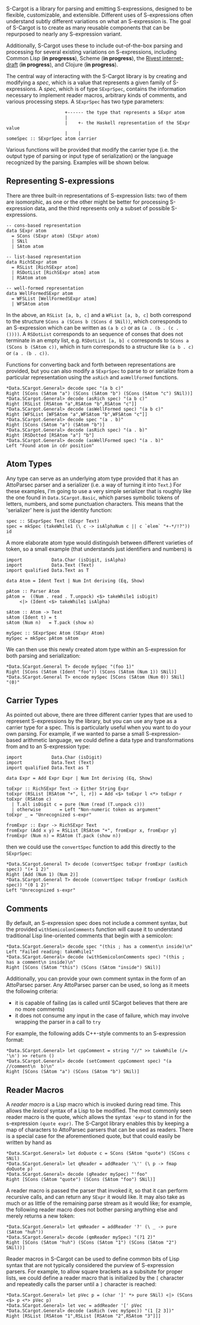 S-Cargot is a library for parsing and emitting S-expressions, designed
to be flexible, customizable, and extensible. Different uses of
S-expressions often understand subtly different variations on what an
S-expression is. The goal of S-Cargot is to create as many reusable
components that can be repurposed to nearly any S-expression variant.

Additionally, S-Cargot uses these to include out-of-the-box parsing and
processing for several existing variations on S-expressions, including
Common Lisp (**in progresss**), Scheme (**in progress**), the
[Rivest internet-draft](http://people.csail.mit.edu/rivest/Sexp.txt)
(**in progress**), and Clojure (**in progress**).

The central way of interacting with the S-Cargot library is by creating
and modifying a _spec_, which is a value that represents a given
family of S-expressions. A _spec_, which is of type `SExprSpec`,
contains the information necessary to implement reader macros, arbitrary
kinds of comments, and various processing steps. A `SExprSpec` has two
type parameters:

~~~~
                      +------ the type that represents a SExpr atom
                      |
                      |    +- the Haskell representation of the SExpr value
                      |    |
someSpec :: SExprSpec atom carrier
~~~~

Various functions will be provided that modify the carrier type (i.e. the
output type of parsing or input type of serialization) or the language
recognized by the parsing. Examples will be shown below.

## Representing S-expressions

There are three built-in representations of S-expression lists: two of them
are isomorphic, as one or the other might be better for processing
S-expression data, and the third represents only a subset of possible
S-expressions.

~~~~
-- cons-based representation
data SExpr atom
  = SCons (SExpr atom) (SExpr atom)
  | SNil
  | SAtom atom

-- list-based representation
data RichSExpr atom
  = RSList [RichSExpr atom]
  | RSDotList [RichSExpr atom] atom
  | RSAtom atom

-- well-formed representation
data WellFormedSExpr atom
  = WFSList [WellFormedSExpr atom]
  | WFSAtom atom
~~~~

In the above, an `RSList [a, b, c]` and a
`WFList [a, b, c]` both correspond to the structure
`SCons a (SCons b (SCons d SNil))`, which corresponds to an
S-expression which can be written as
`(a b c)` or as `(a . (b . (c . ())))`. A `RSDotList`
corresponds to an sequence of conses that does not terminate
in an empty list, e.g. `RSDotList [a, b] c` corresponds to
`SCons a (SCons b (SAtom c))`, which in turn corresponds to
a structure like `(a b . c)` or `(a . (b . c))`.

Functions for converting back and forth between
representations are provided, but you can also modify a
`SExprSpec` to parse to or serialize from a particular
representation using the `asRich` and `asWellFormed`
functions.

~~~~
*Data.SCargot.General> decode spec "(a b c)"
Right [SCons (SAtom "a") (SCons (SAtom "b") (SCons (SAtom "c") SNil))]
*Data.SCargot.General> decode (asRich spec) "(a b c)"
Right [RSList [RSAtom "a",RSAtom "b",RSAtom "c"]]
*Data.SCargot.General> decode (asWellFormed spec) "(a b c)"
Right [WFSList [WFSAtom "a",WFSAtom "b",WFSAtom "c"]]
*Data.SCargot.General> decode spec "(a . b)"
Right [SCons (SAtom "a") (SAtom "b")]
*Data.SCargot.General> decode (asRich spec) "(a . b)"
Right [RSDotted [RSAtom "a"] "b"]
*Data.SCargot.General> decode (asWellFormed spec) "(a . b)"
Left "Found atom in cdr position"
~~~~

## Atom Types

Any type can serve as an underlying atom type provided that it has
an AttoParsec parser and a serializer (i.e. a way of turning it
into `Text`.) For these examples, I'm going to use a very simple
serializer that is roughly like the one found in `Data.SCargot.Basic`,
which parses symbolic tokens of letters, numbers, and some
punctuation characters. This means that the 'serializer' here
is just the identity function:

~~~~.haskell
spec :: SExprSpec Text (SExpr Text)
spec = mkSpec (takeWhile1 (\ c -> isAlphaNum c || c `elem` "+-*/!?")) id
~~~~

A more elaborate atom type would distinguish between different
varieties of token, so a small example (that understands just
identifiers and numbers) is

~~~~.haskell
import           Data.Char (isDigit, isAlpha)
import           Data.Text (Text)
import qualified Data.Text as T

data Atom = Ident Text | Num Int deriving (Eq, Show)

pAtom :: Parser Atom
pAtom =  ((Num . read . T.unpack) <$> takeWhile1 isDigit)
     <|> (Ident <$> takeWhile1 isAlpha)

sAtom :: Atom -> Text
sAtom (Ident t) = t
sAtom (Num n)   = T.pack (show n)

mySpec :: SExprSpec Atom (SExpr Atom)
mySpec = mkSpec pAtom sAtom
~~~~

We can then use this newly created atom type within an S-expression
for both parsing and serialization:

~~~~
*Data.SCargot.General T> decode mySpec "(foo 1)"
Right [SCons (SAtom (Ident "foo")) (SCons (SAtom (Num 1)) SNil)]
*Data.SCargot.General T> encode mySpec [SCons (SAtom (Num 0)) SNil]
"(0)"
~~~~

## Carrier Types

As pointed out above, there are three different carrier types that are
used to represent S-expressions by the library, but you can use any
type as a carrier type for a spec. This is particularly useful when
you want to do your own parsing. For example, if we wanted to parse
a small S-expression-based arithmetic language, we could define a
data type and transformations from and to an S-expression type:

~~~~.haskell
import           Data.Char (isDigit)
import           Data.Text (Text)
import qualified Data.Text as T

data Expr = Add Expr Expr | Num Int deriving (Eq, Show)

toExpr :: RichSExpr Text -> Either String Expr
toExpr (RSList [RSAtom "+", l, r]) = Add <$> toExpr l <*> toExpr r
toExpr (RSAtom c)
  | T.all isDigit c = pure (Num (read (T.unpack c)))
  | otherwise       = Left "Non-numeric token as argument"
toExpr _ = "Unrecognized s-expr"

fromExpr :: Expr -> RichSExpr Text
fromExpr (Add x y) = RSList [RSAtom "+", fromExpr x, fromExpr y]
fromExpr (Num n) = RSAtom (T.pack (show n))
~~~~

then we could use the `convertSpec` function to add this directly to
the `SExprSpec`:

~~~~
*Data.SCargot.General T> decode (convertSpec toExpr fromExpr (asRich spec)) "(+ 1 2)"
Right [Add (Num 1) (Num 2)]
*Data.SCargot.General T> decode (convertSpec toExpr fromExpr (asRich spec)) "(0 1 2)"
Left "Unrecognized s-expr"
~~~~

## Comments

By default, an S-expression spec does not include a comment syntax, but
the provided `withSemicolonComments` function will cause it to understand
traditional Lisp line-oriented comments that begin with a semicolon:

~~~~
*Data.SCargot.General> decode spec "(this ; has a comment\n inside)\n"
Left "Failed reading: takeWhile1"
*Data.SCargot.General> decode (withSemicolonComments spec) "(this ; has a comment\n inside)\n"
Right [SCons (SAtom "this") (SCons (SAtom "inside") SNil)]
~~~~

Additionally, you can provide your own comment syntax in the form of an
AttoParsec parser. Any AttoParsec parser can be used, so long as it meets
the following criteria:
- it is capable of failing (as is called until SCargot believes that there
are no more comments)
- it does not consume any input in the case of failure, which may involve
wrapping the parser in a call to `try`

For example, the following adds C++-style comments to an S-expression format:

~~~~
*Data.SCargot.General> let cppComment = string "//" >> takeWhile (/= '\n') >> return ()
*Data.SCargot.General> decode (setComment cppComment spec) "(a //comment\n  b)\n"
Right [SCons (SAtom "a") (SCons (SAtom "b") SNil)]
~~~~

## Reader Macros

A _reader macro_ is a Lisp macro which is invoked during read time. This
allows the _lexical_ syntax of a Lisp to be modified. The most commonly
seen reader macro is the quote, which allows the syntax `'expr` to stand
in for the s-expression `(quote expr)`. The S-Cargot library enables this
by keeping a map of characters to AttoParsec parsers that can be used as
readers. There is a special case for the aforementioned quote, but that
could easily be written by hand as

~~~~
*Data.SCargot.General> let doQuote c = SCons (SAtom "quote") (SCons c SNil)
*Data.SCargot.General> let qReader = addReader '\'' (\ p -> fmap doQuote p)
*Data.SCargot.General> decode (qReader mySpec) "'foo"
Right [SCons (SAtom "quote") (SCons (SAtom "foo") SNil)]
~~~~

A reader macro is passed the parser that invoked it, so that it can
perform recursive calls, and can return any `SExpr` it would like. It
may also take as much or as little of the remaining parse stream as it
would like; for example, the following reader macro does not bother
parsing anything else and merely returns a new token:

~~~~
*Data.SCargot.General> let qmReader = addReader '?' (\ _ -> pure (SAtom "huh"))
*Data.SCargot.General> decode (qmReader mySpec) "(?1 2)"
Right [SCons (SAtom "huh") (SCons (SAtom "1") (SCons (SAtom "2") SNil))]
~~~~

Reader macros in S-Cargot can be used to define common bits of Lisp
syntax that are not typically considered the purview of S-expression
parsers. For example, to allow square brackets as a subsitute for
proper lists, we could define a reader macro that is initialized by the
`[` character and repeatedly calls the parser until a `]` character
is reached:

~~~~
*Data.SCargot.General> let pVec p = (char ']' *> pure SNil) <|> (SCons <$> p <*> pVec p)
*Data.SCargot.General> let vec = addReader '[' pVec
*Data.SCargot.General> decode (asRich (vec mySpec)) "(1 [2 3])"
Right [RSList [RSAtom "1",RSList [RSAtom "2",RSAtom "3"]]]
~~~~
